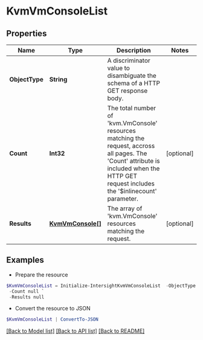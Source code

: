 # KvmVmConsoleList
## Properties

Name | Type | Description | Notes
------------ | ------------- | ------------- | -------------
**ObjectType** | **String** | A discriminator value to disambiguate the schema of a HTTP GET response body. | 
**Count** | **Int32** | The total number of &#39;kvm.VmConsole&#39; resources matching the request, accross all pages. The &#39;Count&#39; attribute is included when the HTTP GET request includes the &#39;$inlinecount&#39; parameter. | [optional] 
**Results** | [**KvmVmConsole[]**](KvmVmConsole.md) | The array of &#39;kvm.VmConsole&#39; resources matching the request. | [optional] 

## Examples

- Prepare the resource
```powershell
$KvmVmConsoleList = Initialize-IntersightKvmVmConsoleList  -ObjectType null `
 -Count null `
 -Results null
```

- Convert the resource to JSON
```powershell
$KvmVmConsoleList | ConvertTo-JSON
```

[[Back to Model list]](../README.md#documentation-for-models) [[Back to API list]](../README.md#documentation-for-api-endpoints) [[Back to README]](../README.md)

